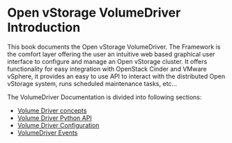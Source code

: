 # Open vStorage VolumeDriver Introduction
This book documents the Open vStorage VolumeDriver. The Framework is the comfort layer offering the user an intuitive web based graphical user interface to configure and manage an Open vStorage cluster. It offers functionality for easy integration with OpenStack Cinder and VMware vSphere, it provides an easy to use API to interact with the distributed Open vStorage system, runs scheduled maintenance tasks, etc...

The VolumeDriver Documentation is divided into following sections:
* [Volume Driver concepts](docs/pythonapi.md)
* [Volume Driver Python API](docs/pythonapi.md)
* [Volume Driver Configuration](docs/config.md)
* [VolumeDriver Events](docs/events.md)